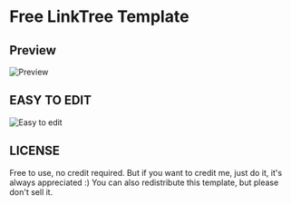 # Free LinkTree Template

## Preview
![Preview](https://i.imgur.com/kulkG6j.gif)

## EASY TO EDIT
![Easy to edit](https://i.imgur.com/8kyvFxb.png)

## LICENSE
Free to use, no credit required. But if you want to credit me, just do it, it's always appreciated :)
You can also redistribute this template, but please don't sell it.
